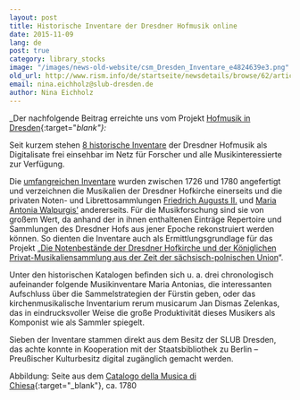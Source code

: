 ```yaml
---
layout: post
title: Historische Inventare der Dresdner Hofmusik online
date: 2015-11-09
lang: de
post: true
category: library_stocks
image: "/images/news-old-website/csm_Dresden_Inventare_e4824639e3.png"
old_url: http://www.rism.info/de/startseite/newsdetails/browse/62/article/64/historical-inventories-of-music-online.html
email: nina.eichholz@slub-dresden.de
author: Nina Eichholz
---
```



_Der nachfolgende Beitrag erreichte uns vom Projekt [Hofmusik in Dresden](https://hofmusik.slub-dresden.de/news/details/single/historische-inventare-online/){:target="_blank"}:_

Seit kurzem stehen [8 historische Inventare](https://hofmusik.slub-dresden.de/themen/hofkirche-koenigliche-privat-musikaliensammlung/historische-kataloge-und-altsignaturen/#c37043) der Dresdner Hofmusik als Digitalisate frei einsehbar im Netz für Forscher und alle Musikinteressierte zur Verfügung.

Die [umfangreichen Inventare](https://hofmusik.slub-dresden.de/themen/hofkirche-koenigliche-privat-musikaliensammlung/historische-kataloge-und-altsignaturen/) wurden zwischen 1726 und 1780 angefertigt und verzeichnen die Musikalien der Dresdner Hofkirche einerseits und die privaten Noten- und Librettosammlungen [Friedrich Augusts II.](https://de.wikipedia.org/wiki/August_III._%28Polen%29 "Friedrich August II. / August III.") und [Maria Antonia Walpurgis’](https://de.wikipedia.org/wiki/Maria_Antonia_von_Bayern "Maria Antonia Walpurgis") andererseits. Für die Musikforschung sind sie von großem Wert, da anhand der in ihnen enthaltenen Einträge Repertoire und Sammlungen des Dresdner Hofs aus jener Epoche rekonstruiert werden können. So dienten die Inventare auch als Ermittlungsgrundlage für das Projekt „[Die Notenbestände der Dresdner Hofkirche und der Königlichen Privat-Musikaliensammlung aus der Zeit der sächsisch-polnischen Union](https://hofmusik.slub-dresden.de/themen/hofkirche-koenigliche-privat-musikaliensammlung/)“.

Unter den historischen Katalogen befinden sich u. a. drei chronologisch aufeinander folgende Musikinventare Maria Antonias, die interessanten Aufschluss über die Sammelstrategien der Fürstin geben, oder das kirchenmusikalische Inventarium rerum musicarum Jan Dismas Zelenkas, das in eindrucksvoller Weise die große Produktivität dieses Musikers als Komponist wie als Sammler spiegelt.

Sieben der Inventare stammen direkt aus dem Besitz der SLUB Dresden, das achte konnte in Kooperation mit der Staatsbibliothek zu Berlin – Preußischer Kulturbesitz digital zugänglich gemacht werden.

Abbildung: Seite aus dem [Catalogo della Musica di Chiesa](http://digital.slub-dresden.de/id425373169){:target="_blank"}, ca. 1780




